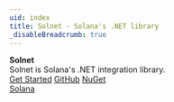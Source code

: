 ```yaml
---
uid: index
title: Solnet - Solana's .NET library
_disableBreadcrumb: true
---
```



<div class="hero">
  <div class="wrap">
    <div class="text">
      <strong>Solnet</strong>
    </div>
    <div class="minitext">
    Solnet is Solana's .NET integration library.
    </div>
    <div class="buttons-unit">
      <a href="articles/getting_started.md" class="button">Get Started</a>
      <a href="https://github.com/bmresearch/Solnet" class="button">GitHub</a>
      <a href="https://www.nuget.org/packages?q=Solnet.*" class="button"></i>NuGet</a>
    </div>
    <div class="buttons-unit">
      <a href="https://solana.com/" class="button">Solana</a>
    </div>
  </div>
</div>
